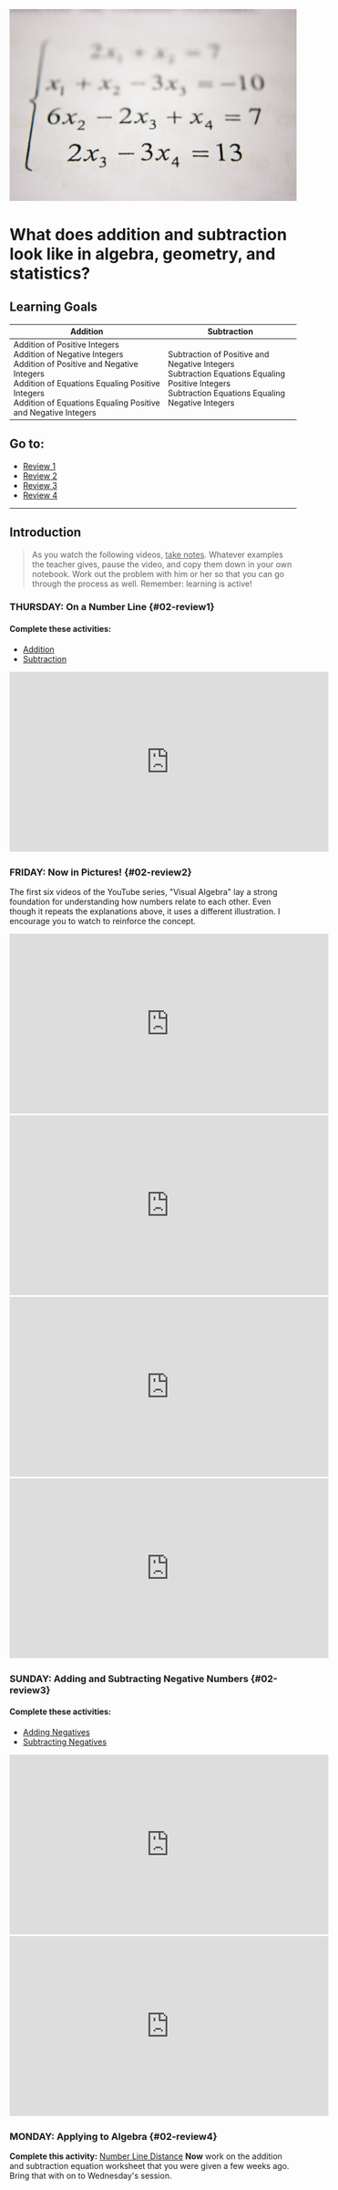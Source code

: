 ![Algebra](images/antoine-dautry-05A-kdOH6Hw-unsplash.jpg ':class=banner-image')

# What does addition and subtraction look like in algebra, geometry, and statistics?

## Learning Goals

| **Addition**                                                 | **Subtraction**                                              |
| ------------------------------------------------------------ | ------------------------------------------------------------ |
| Addition of Positive Integers <br />Addition of Negative Integers <br />Addition of Positive and Negative Integers <br />Addition of Equations Equaling Positive Integers <br />Addition of Equations Equaling Positive and Negative Integers | Subtraction of Positive and Negative Integers <br />Subtraction Equations Equaling Positive Integers <br />Subtraction Equations Equaling Negative Integers |

## Go to:

* [Review 1](#02-review1)
* [Review 2](#02-review2)
* [Review 3](#02-review3)
* [Review 4](#02-review4)



------

## Introduction

> As you watch the following videos, <u>take notes</u>. Whatever examples the teacher gives, pause the video, and copy them down in your own notebook. Work out the problem with him or her so that you can go through the process as well. Remember: learning is active!



### THURSDAY: On a Number Line {#02-review1}

#### Complete these activities:

* [Addition](https://schoolyourself.org/learn/algebra/addition)
* [Subtraction](https://schoolyourself.org/learn/algebra/subtraction)

<iframe width="560" height="315" src="https://www.youtube-nocookie.com/embed/IgNWnYgNujg" title="YouTube video player" frameborder="0" allow="accelerometer; autoplay; clipboard-write; encrypted-media; gyroscope; picture-in-picture" allowfullscreen></iframe>



### FRIDAY: Now in Pictures! {#02-review2}

The first six videos of the YouTube series, "Visual Algebra" lay a strong foundation for understanding how numbers relate to each other. Even though it repeats the explanations above, it uses a different illustration. I encourage you to watch to reinforce the concept.

<iframe width="560" height="315" src="https://www.youtube-nocookie.com/embed/COtmrCPw3TA" title="YouTube video player" frameborder="0" allow="accelerometer; autoplay; clipboard-write; encrypted-media; gyroscope; picture-in-picture" allowfullscreen></iframe>

<iframe width="560" height="315" src="https://www.youtube-nocookie.com/embed/HJpJGzg8INA" title="YouTube video player" frameborder="0" allow="accelerometer; autoplay; clipboard-write; encrypted-media; gyroscope; picture-in-picture" allowfullscreen></iframe>

<iframe width="560" height="315" src="https://www.youtube-nocookie.com/embed/pFpxud0bCUk" title="YouTube video player" frameborder="0" allow="accelerometer; autoplay; clipboard-write; encrypted-media; gyroscope; picture-in-picture" allowfullscreen></iframe>

<iframe width="560" height="315" src="https://www.youtube-nocookie.com/embed/TLvEUzSaoOA" title="YouTube video player" frameborder="0" allow="accelerometer; autoplay; clipboard-write; encrypted-media; gyroscope; picture-in-picture" allowfullscreen></iframe>



### SUNDAY: Adding and Subtracting Negative Numbers {#02-review3}

#### Complete these activities:

* [Adding Negatives](https://schoolyourself.org/learn/algebra/adding-negatives)
* [Subtracting Negatives](https://schoolyourself.org/learn/algebra/subtracting-negatives)

<iframe width="560" height="315" src="https://www.youtube-nocookie.com/embed/EsYM0wEBiNg" title="YouTube video player" frameborder="0" allow="accelerometer; autoplay; clipboard-write; encrypted-media; gyroscope; picture-in-picture" allowfullscreen></iframe>



<iframe width="560" height="315" src="https://www.youtube-nocookie.com/embed/6XaUsg1wTgM" title="YouTube video player" frameborder="0" allow="accelerometer; autoplay; clipboard-write; encrypted-media; gyroscope; picture-in-picture" allowfullscreen></iframe>

### MONDAY: Applying to Algebra {#02-review4}

**Complete this activity:** [Number Line Distance](https://schoolyourself.org/learn/algebra/distance-1d)
**Now** work on the addition and subtraction equation worksheet that you were given a few weeks ago. Bring that with on to Wednesday's session.
